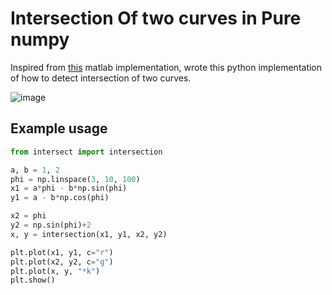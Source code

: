# Intersection Of two curves in Pure numpy

Inspired from [this](http://uk.mathworks.com/matlabcentral/fileexchange/11837-fast-and-robust-curve-intersections) matlab implementation, wrote this python implementation of how to detect intersection of two curves.


![image](https://github.com/sukhbinder/intersection/blob/master/images/curve_intersection_python.png)


## Example usage

```python
from intersect import intersection

a, b = 1, 2
phi = np.linspace(3, 10, 100)
x1 = a*phi - b*np.sin(phi)
y1 = a - b*np.cos(phi)

x2 = phi
y2 = np.sin(phi)+2
x, y = intersection(x1, y1, x2, y2)

plt.plot(x1, y1, c="r")
plt.plot(x2, y2, c="g")
plt.plot(x, y, "*k")
plt.show()


```
